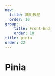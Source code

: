 ```yaml
---
nav:
  title: 简明教程
  order: 10
group:
	title: Front-End
	order: 10
title: pinia
order: 22
---
```


# Pinia

